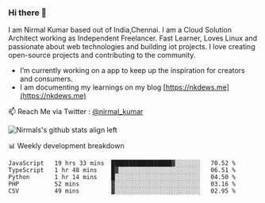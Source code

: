 ### Hi there 👋

 I am Nirmal Kumar based out of India,Chennai. I am a Cloud Solution Architect working as Independent Freelancer. Fast Learner, Loves Linux and passionate about web technologies and building iot projects. I love creating open-source projects and contributing to the community.

- I’m currently working on a app to keep up the inspiration for creators and consumers.
- I am documenting my learnings on my blog [https://nkdews.me](https://nkdews.me)

📫 Reach Me via  Twitter : [@nirmal_kumar](https://twitter.com/nirmal_kumar)

![Nirmals's github stats align left](https://github-readme-stats.vercel.app/api?username=nk-gears&show_icons=true)


📊 Weekly development breakdown

<!--START_SECTION:waka-->
```text
JavaScript   19 hrs 33 mins  █████████████████▓░░░░░░░   70.52 % 
TypeScript   1 hr 48 mins    █▓░░░░░░░░░░░░░░░░░░░░░░░   06.51 % 
Python       1 hr 14 mins    █░░░░░░░░░░░░░░░░░░░░░░░░   04.50 % 
PHP          52 mins         ▓░░░░░░░░░░░░░░░░░░░░░░░░   03.16 % 
CSV          49 mins         ▓░░░░░░░░░░░░░░░░░░░░░░░░   02.95 % 
```
<!--END_SECTION:waka-->


